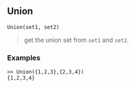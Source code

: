 ## Union

```
Union(set1, set2) 
```

> get the union set from `set1` and `set2`.

### Examples
 
```
>> Union({1,2,3},{2,3,4})
{1,2,3,4}
```